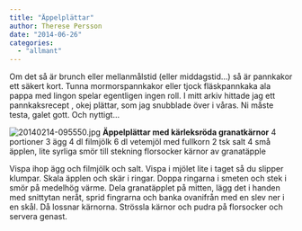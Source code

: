 ```yaml
---
title: "Äppelplättar"
author: Therese Persson
date: "2014-06-26"
categories: 
  - "allmant"
---
```


Om det så är brunch eller mellanmålstid (eller middagstid...) så är pannkakor ett säkert kort. Tunna mormorspannkakor eller tjock fläskpannkaka ala pappa med lingon spelar egentligen ingen roll. I mitt arkiv hittade jag ett pannkaksrecept , okej plättar, som jag snubblade över i våras. Ni måste testa, galet gott. Och nyttigt...  
  
![20140214-095550.jpg](/static/img/20140214-095550.jpg)
**Äppelplättar med kärleksröda granatkärnor** 4 portioner 3 ägg 4 dl filmjölk 6 dl vetemjöl med fullkorn 2 tsk salt 4 små äpplen, lite syrliga smör till stekning florsocker kärnor av granatäpple

Vispa ihop ägg och filmjölk och salt. Vispa i mjölet lite i taget så du slipper klumpar. Skala äpplen och skär i ringar. Doppa ringarna i smeten och stek i smör på medelhög värme. Dela granatäpplet på mitten, lägg det i handen med snittytan neråt, sprid fingrarna och banka ovanifrån med en slev ner i en skål. Då lossnar kärnorna. Strössla kärnor och pudra på florsocker och servera genast.
